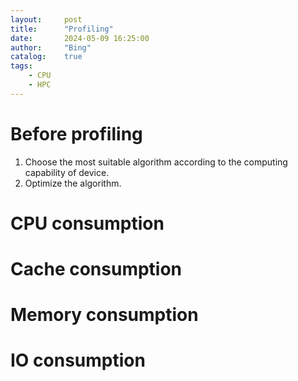 ```yaml
---
layout:     post
title:      "Profiling"
date:       2024-05-09 16:25:00
author:     "Bing"
catalog:    true
tags:
    - CPU
    - HPC
---
```


# Before profiling
1. Choose the most suitable algorithm according to the computing capability of device.
2. Optimize the algorithm.

# CPU consumption

# Cache consumption

# Memory consumption

# IO consumption